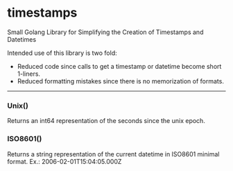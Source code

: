 # timestamps
Small Golang Library for Simplifying the Creation of Timestamps and Datetimes

Intended use of this library is two fold:

- Reduced code since calls to get a timestamp or datetime become short 1-liners.
- Reduced formatting mistakes since there is no memorization of formats.
---

### Unix()
Returns an int64 representation of the seconds since the unix epoch.

### ISO8601()
Returns a string representation of the current datetime in ISO8601 minimal format.
Ex.: 2006-02-01T15:04:05.000Z
